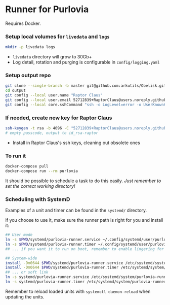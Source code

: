 # Runner for Purlovia

Requires Docker.


### Setup local volumes for `livedata` and `logs`
```sh
mkdir -p livedata logs
```
* `livedata` directory will grow to 30Gb+
* Log detail, rotation and purging is configurable in `config/logging.yaml`

### Setup output repo
```sh
git clone --single-branch -b master git@github.com:arkutils/Obelisk.git output
cd output
git config --local user.name "Raptor Claus"
git config --local user.email 52712839+RaptorClaus@users.noreply.github.com
git config --local core.sshCommand "ssh -o LogLevel=error -o UserKnownHostsFile=/dev/null -o StrictHostKeyChecking=no -i /app/config/id_rsa-raptor -F /dev/null"
```

### If needed, create new key for Raptor Claus
```sh
ssh-keygen -t rsa -b 4096 -C "52712839+RaptorClaus@users.noreply.github.com"
# empty passcode, output to id_rsa-raptor
```
* Install in Raptor Claus's ssh keys, cleaning out obsolete ones

### To run it
```sh
docker-compose pull
docker-compose run --rm purlovia
```
It should be possible to schedule a task to do this easily. *Just remember to set the correct working directory!*

### Scheduling with SystemD
Examples of a unit and timer can be found in the `systemd/` directory.

If you choose to use it, make sure the runner path is right for you and install it:
```sh
## User mode
ln -s $PWD/systemd/purlovia-runner.service ~/.config/systemd/user/purlovia-runner.service
ln -s $PWD/systemd/purlovia-runner.timer ~/.config/systemd/user/purlovia-runner.timer
## ... if you want it to run on boot, remember to enable lingering for the user.

## System-wide
install -Dm0644 $PWD/systemd/purlovia-runner.service /etc/systemd/system/purlovia-runner.service
install -Dm0644 $PWD/systemd/purlovia-runner.timer /etc/systemd/system/purlovia-runner.timer
## ... or soft link
ln -s systemd/purlovia-runner.service /etc/systemd/system/purlovia-runner.service
ln -s systemd/purlovia-runner.timer /etc/systemd/system/purlovia-runner.timer
```

Remember to reload loaded units with `systemctl daemon-reload` when updating the units.
